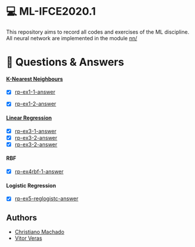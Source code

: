 # :computer: ML-IFCE2020.1 
This repository aims to record all codes and exercises of the ML discipline. All neural network are implemented in the module [nn/](nn/)

# :pencil: Questions & Answers
#### [K-Nearest Neighbours](homework/rp-ex1.pdf)

- [x] [rp-ex1-1-answer](rp-ex1-1-answer.ipynb)
- [x] [rp-ex1-2-answer](rp-ex1-2-answer.ipynb)


#### [Linear Regression]()
 - [x] [rp-ex3-1-answer](rp-ex3-1-answer.ipynb)
 - [x] [rp-ex3-2-answer](rp-ex3-2-answer.ipynb)
 - [x] [rp-ex3-2-answer](rp-ex3-3-answer.ipynb)

#### RBF
- [x] [rp-ex4rbf-1-answer](rp-ex4rbf-1-answer.ipynb)

#### Logistic Regression
- [x] [rp-ex5-reglogistc-answer](rp-ex5-reglogistc-answer.ipynb)

## Authors
  - [Christiano Machado](https://github.com/chrismachado)
  - [Vitor Veras](https://github.com/vitorverasm) 
 